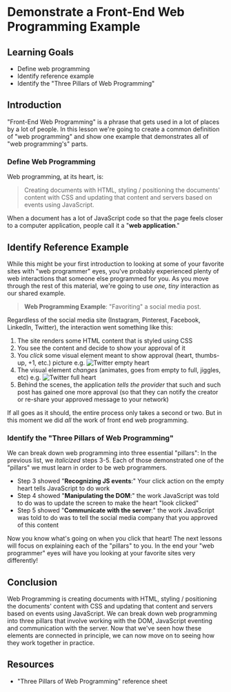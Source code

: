# Demonstrate a Front-End Web Programming Example

## Learning Goals

- Define web programming
- Identify reference example
- Identify the "Three Pillars of Web Programming"

## Introduction

"Front-End Web Programming" is a phrase that gets used in a lot of places by a
lot of people. In this lesson we're going to create a common definition of "web
programming" and show one example that demonstrates all of "web programming's"
parts.

### Define Web Programming

Web programming, at its heart, is:

> Creating documents with HTML, styling / positioning the documents' content
> with CSS and updating that content and servers based on events using
> JavaScript.

When a document has a lot of JavaScript code so that the page feels closer to a
computer application, people call it a "**web application**."

## Identify Reference Example

While this might be your first introduction to looking at some of your favorite
sites with "web programmer" eyes, you've probably experienced plenty of web
interactions that someone else programmed for you. As you move through the rest
of this material, we're going to use _one, tiny_ interaction as our shared
example.

> **Web Programming Example**: "Favoriting" a social media post.

Regardless of the social media site (Instagram, Pinterest, Facebook, LinkedIn,
Twitter), the interaction went something like this:

1. The site renders some HTML content that is styled using CSS
2. You see the content and decide to show your approval of it
3. You _click_ some visual element meant to show approval (heart,
   thumbs-up, +1, etc.) picture e.g. <img src="https://curriculum-content.s3.amazonaws.com/fewpjs/fewpjs-fewp-example/empty.png" alt="Twitter empty heart">
4. The visual element _changes_ (animates, goes from empty to full, jiggles, etc) e.g.  <img src="https://curriculum-content.s3.amazonaws.com/fewpjs/fewpjs-fewp-example/full.png" alt="Twitter full heart">
5. Behind the scenes, the application _tells the provider_ that such and such
   post has gained one more approval (so that they can notify the creator or
   re-share your approved message to your network)

If all goes as it should, the entire process only takes a second or two. But
in this moment we did _all_ the work of front end web programming.

### Identify the "Three Pillars of Web Programming"

We can break down web programming into three essential "pillars": In the
previous list, we _italicized_ steps 3-5. Each of those demonstrated one of the
"pillars" we must learn in order to be web programmers.

  - Step 3 showed "**Recognizing JS events**:" Your click action on the empty heart
    tells JavaScript to do work
  - Step 4 showed "**Manipulating the DOM**:" the work JavaScript was told to
    do was to update the screen to make the heart "look clicked"
  - Step 5 showed "**Communicate with the server**:" the work JavaScript was
    told to do was to tell the social media company that you approved of this
    content

Now you know what's going on when you click that heart! The next lessons will
focus on explaining each of the "pillars" to you. In the end your "web
programmer" eyes will have you looking at your favorite sites very differently!

## Conclusion

Web Programming is creating documents with HTML, styling / positioning the
documents' content with CSS and updating that content and servers based on
events using JavaScript. We can break down web programming into three pillars
that involve working with the DOM, JavaScript eventing and communication with
the server. Now that we've seen how these elements are connected in principle,
we can now move on to seeing how they work together in practice.

## Resources

- "Three Pillars of Web Programming" reference sheet
